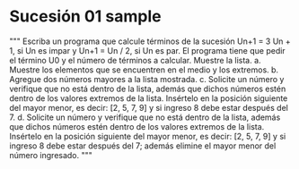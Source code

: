 # Sucesión 01 sample
"""  Escriba un programa que calcule términos de la sucesión Un+1 = 3 Un + 1, si Un es impar y Un+1 = Un / 2, si Un es par. 
El programa tiene que pedir el término U0 y el número de términos a calcular. Muestre la lista. 
a. 
Muestre los elementos que se encuentren en el medio y los extremos. 
b. Agregue dos números mayores a la lista mostrada. 
c. Solicite un número y verifique que no está dentro de la lista, además que dichos números estén dentro de los valores extremos de la lista. 
Insértelo en la posición siguiente del mayor menor, es decir: [2, 5, 7, 9] y si ingreso 8 debe estar después del 7. 
d. Solicite un número y verifique que no está dentro de la lista, además que dichos números estén dentro de los valores extremos de la lista. 
Insértelo en la posición siguiente del mayor menor, es decir: [2, 5, 7, 9] y si ingreso 8 debe estar después del 7; 
además elimine el mayor menor del número ingresado.
"""  